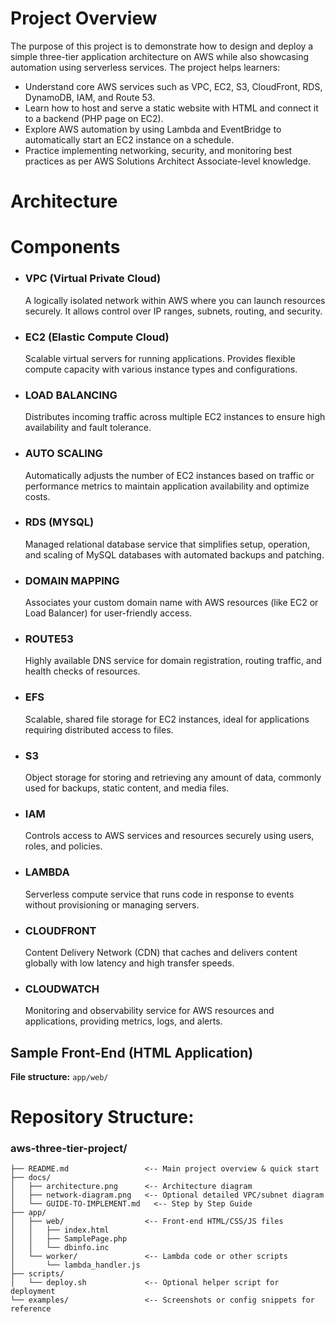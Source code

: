 # Project Overview 

The purpose of this project is to demonstrate how to design and deploy a simple three-tier application architecture on AWS while also showcasing automation using serverless services. The project helps learners:
- Understand core AWS services such as VPC, EC2, S3, CloudFront, RDS, DynamoDB, IAM, and Route 53.
- Learn how to host and serve a static website with HTML and connect it to a backend (PHP page on EC2).
- Explore AWS automation by using Lambda and EventBridge to automatically start an EC2 instance on a schedule.
- Practice implementing networking, security, and monitoring best practices as per AWS Solutions Architect Associate-level knowledge.

# Architecture


# Components 
- ### VPC (Virtual Private Cloud)
  A logically isolated network within AWS where you can launch resources securely. It allows control over IP ranges, subnets, routing, and security.
- ### EC2 (Elastic Compute Cloud)
  Scalable virtual servers for running applications. Provides flexible compute capacity with various instance types and configurations.
- ### LOAD BALANCING
  Distributes incoming traffic across multiple EC2 instances to ensure high availability and fault tolerance.
- ### AUTO SCALING
  Automatically adjusts the number of EC2 instances based on traffic or performance metrics to maintain application availability and optimize costs.
- ### RDS (MYSQL)
  Managed relational database service that simplifies setup, operation, and scaling of MySQL databases with automated backups and patching.
- ### DOMAIN MAPPING
  Associates your custom domain name with AWS resources (like EC2 or Load Balancer) for user-friendly access.
- ### ROUTE53
  Highly available DNS service for domain registration, routing traffic, and health checks of resources.
- ### EFS
  Scalable, shared file storage for EC2 instances, ideal for applications requiring distributed access to files.
- ### S3
  Object storage for storing and retrieving any amount of data, commonly used for backups, static content, and media files.
- ### IAM
  Controls access to AWS services and resources securely using users, roles, and policies.
- ### LAMBDA
  Serverless compute service that runs code in response to events without provisioning or managing servers.
- ### CLOUDFRONT
  Content Delivery Network (CDN) that caches and delivers content globally with low latency and high transfer speeds.
- ### CLOUDWATCH
  Monitoring and observability service for AWS resources and applications, providing metrics, logs, and alerts.


## Sample Front-End (HTML Application)

**File structure:** `app/web/`


# Repository Structure:

### aws-three-tier-project/
```
├── README.md                 <-- Main project overview & quick start
├── docs/
│   ├── architecture.png      <-- Architecture diagram
│   ├── network-diagram.png   <-- Optional detailed VPC/subnet diagram
│   └── GUIDE-TO-IMPLEMENT.md   <-- Step by Step Guide
├── app/
│   ├── web/                  <-- Front-end HTML/CSS/JS files
│   │   ├── index.html
│   │   ├── SamplePage.php
│   │   └── dbinfo.inc
│   └── worker/               <-- Lambda code or other scripts
│       └── lambda_handler.js
├── scripts/
│   └── deploy.sh             <-- Optional helper script for deployment
└── examples/                 <-- Screenshots or config snippets for reference
```
